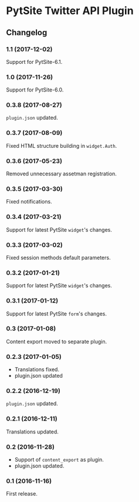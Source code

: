 # PytSite Twitter API Plugin


## Changelog


### 1.1 (2017-12-02)

Support for PytSite-6.1.


### 1.0 (2017-11-26)

Support for PytSite-6.0.


### 0.3.8 (2017-08-27)

`plugin.json` updated.


### 0.3.7 (2017-08-09)

Fixed HTML structure building in `widget.Auth`.


### 0.3.6 (2017-05-23)

Removed unnecessary assetman registration.


### 0.3.5 (2017-03-30)

Fixed notifications.


### 0.3.4 (2017-03-21)

Support for latest PytSite `widget`'s changes.


### 0.3.3 (2017-03-02)

Fixed session methods default parameters.


### 0.3.2 (2017-01-21)

Support for latest PytSite `widget`'s changes.


### 0.3.1 (2017-01-12)

Support for latest PytSite `form`'s changes.


### 0.3  (2017-01-08)

Content export moved to separate plugin.


### 0.2.3 (2017-01-05)

- Translations fixed.
- plugin.json updated


### 0.2.2 (2016-12-19)

`plugin.json` updated.


### 0.2.1 (2016-12-11)

Translations updated.


### 0.2 (2016-11-28)

- Support of `content_export` as plugin.
- plugin.json updated.


### 0.1 (2016-11-16)

First release.
